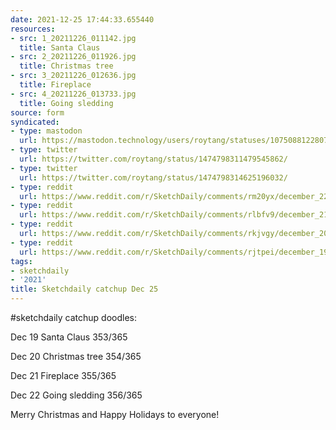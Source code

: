 ```yaml
---
date: 2021-12-25 17:44:33.655440
resources:
- src: 1_20211226_011142.jpg
  title: Santa Claus
- src: 2_20211226_011926.jpg
  title: Christmas tree
- src: 3_20211226_012636.jpg
  title: Fireplace
- src: 4_20211226_013733.jpg
  title: Going sledding
source: form
syndicated:
- type: mastodon
  url: https://mastodon.technology/users/roytang/statuses/107508812280777258
- type: twitter
  url: https://twitter.com/roytang/status/1474798311479545862/
- type: twitter
  url: https://twitter.com/roytang/status/1474798314625196032/
- type: reddit
  url: https://www.reddit.com/r/SketchDaily/comments/rm20yx/december_22nd_evergreens/hpxosui/
- type: reddit
  url: https://www.reddit.com/r/SketchDaily/comments/rlbfv9/december_21st_mantel/hpxoscw/
- type: reddit
  url: https://www.reddit.com/r/SketchDaily/comments/rkjvgy/december_20th_ornaments/hpxor2s/
- type: reddit
  url: https://www.reddit.com/r/SketchDaily/comments/rjtpei/december_19th_a_celebrity/hpxoqkr/
tags:
- sketchdaily
- '2021'
title: Sketchdaily catchup Dec 25
---
```


#sketchdaily catchup doodles:

Dec 19 Santa Claus 353/365

Dec 20 Christmas tree 354/365

Dec 21 Fireplace 355/365

Dec 22 Going sledding 356/365

Merry Christmas and Happy Holidays to everyone!